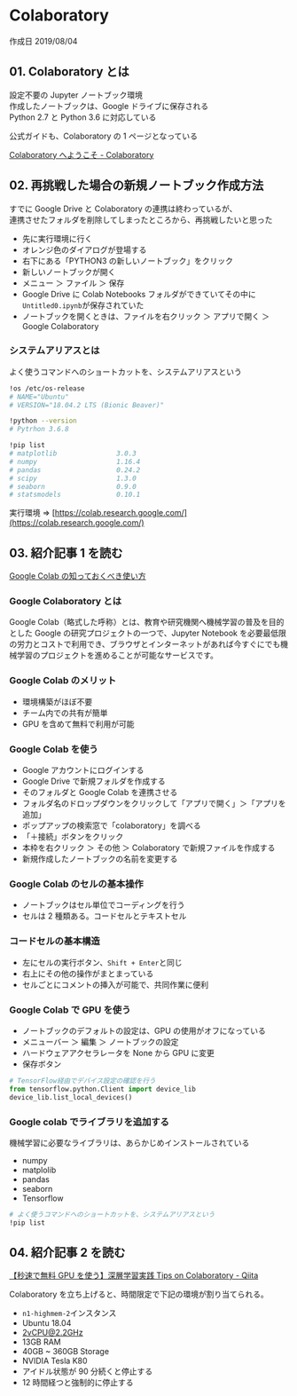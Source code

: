 # Colaboratory

作成日 2019/08/04

## 01. Colaboratory とは

設定不要の Jupyter ノートブック環境\
作成したノートブックは、Google ドライブに保存される\
Python 2.7 と Python 3.6 に対応している

公式ガイドも、Colaboratory の 1 ページとなっている

[Colaboratory へようこそ \- Colaboratory](https://colab.research.google.com/notebooks/welcome.ipynb?hl=ja)

## 02. 再挑戦した場合の新規ノートブック作成方法

すでに Google Drive と Colaboratory の連携は終わっているが、\
連携させたフォルダを削除してしまったところから、再挑戦したいと思った

- 先に実行環境に行く
- オレンジ色のダイアログが登場する
- 右下にある「PYTHON3 の新しいノートブック」をクリック
- 新しいノートブックが開く
- メニュー ＞ ファイル ＞ 保存
- Google Drive に Colab Notebooks フォルダができていてその中に`Untitled0.ipynb`が保存されていた
- ノートブックを開くときは、ファイルを右クリック ＞ アプリで開く ＞ Google Colaboratory

### システムアリアスとは

よく使うコマンドへのショートカットを、システムアリアスという

```bash
!os /etc/os-release
# NAME="Ubuntu"
# VERSION="18.04.2 LTS (Bionic Beaver)"

!python --version
# Pytrhon 3.6.8

!pip list
# matplotlib               3.0.3
# numpy                    1.16.4
# pandas                   0.24.2
# scipy                    1.3.0
# seaborn                  0.9.0
# statsmodels              0.10.1
```

実行環境 => [https://colab.research.google.com/](https://colab.research.google.com/)

## 03. 紹介記事 1 を読む

[Google Colab の知っておくべき使い方](https://www.codexa.net/how-to-use-google-colaboratory/)

### Google Colaboratory とは

Google Colab（略式した呼称）とは、教育や研究機関へ機械学習の普及を目的とした Google の研究プロジェクトの一つで、Jupyter Notebook を必要最低限の労力とコストで利用でき、ブラウザとインターネットがあれば今すぐにでも機械学習のプロジェクトを進めることが可能なサービスです。

### Google Colab のメリット

- 環境構築がほぼ不要
- チーム内での共有が簡単
- GPU を含めて無料で利用が可能

### Google Colab を使う

- Google アカウントにログインする
- Google Drive で新規フォルダを作成する
- そのフォルダと Google Colab を連携させる
- フォルダ名のドロップダウンをクリックして「アプリで開く」＞「アプリを追加」
- ポップアップの検索窓で「colaboratory」を調べる
- 「＋接続」ボタンをクリック
- 本枠を右クリック ＞ その他 ＞ Colaboratory で新規ファイルを作成する
- 新規作成したノートブックの名前を変更する

### Google Colab のセルの基本操作

- ノートブックはセル単位でコーディングを行う
- セルは 2 種類ある。コードセルとテキストセル

### コードセルの基本構造

- 左にセルの実行ボタン、`Shift + Enter`と同じ
- 右上にその他の操作がまとまっている
- セルごとにコメントの挿入が可能で、共同作業に便利

### Google Colab で GPU を使う

- ノートブックのデフォルトの設定は、GPU の使用がオフになっている
- メニューバー ＞ 編集 ＞ ノートブックの設定
- ハードウェアアクセラレータを None から GPU に変更
- 保存ボタン

```python
# TensorFlow経由でデバイス設定の確認を行う
from tensorflow.python.Client import device_lib
device_lib.list_local_devices()
```

### Google colab でライブラリを追加する

機械学習に必要なライブラリは、あらかじめインストールされている

- numpy
- matplolib
- pandas
- seaborn
- Tensorflow

```bash
# よく使うコマンドへのショートカットを、システムアリアスという
!pip list
```

## 04. 紹介記事 2 を読む

[【秒速で無料 GPU を使う】深層学習実践 Tips on Colaboratory \- Qiita](https://qiita.com/tomo_makes/items/b3c60b10f7b25a0a5935)

Colaboratory を立ち上げると、時間限定で下記の環境が割り当てられる。

- `n1-highmem-2`インスタンス
- Ubuntu 18.04
- 2vCPU@2.2GHz
- 13GB RAM
- 40GB ~ 360GB Storage
- NVIDIA Tesla K80
- アイドル状態が 90 分続くと停止する
- 12 時間経つと強制的に停止する
